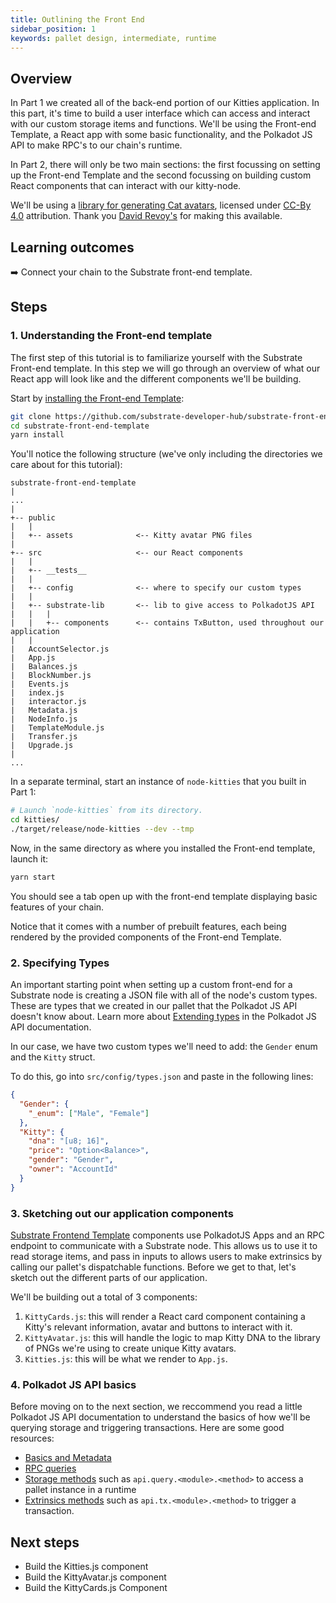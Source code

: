 ```yaml
---
title: Outlining the Front End
sidebar_position: 1
keywords: pallet design, intermediate, runtime
---
```


## Overview

In Part 1 we created all of the back-end portion of our Kitties application. In this part, it's time to 
build a user interface which can access and interact with our
custom storage items and functions. We'll be using the Front-end Template, a React app with some basic functionality, and the
Polkadot JS API to make RPC's to our chain's runtime.

In Part 2, there will only be two main sections: the first focussing on setting up the Front-end Template and the second 
focussing on building custom React components that can interact with our kitty-node.

We'll be using a [library for generating Cat avatars](https://framagit.org/Deevad/cat-avatar-generator), licensed under [CC-By 4.0](https://creativecommons.org/licenses/by/4.0/) attribution. Thank you [David Revoy's](https://framagit.org/Deevad) for making this available.

## Learning outcomes

:arrow_right: Connect your chain to the Substrate front-end template.

## Steps

### 1. Understanding the Front-end template

The first step of this tutorial is to familiarize yourself with the Substrate Front-end template. In this step we will go through an overview of what our React app will look like and the different components we'll be building. 

Start by [installing the Front-end Template][substrate-frontend-template]:

```bash
git clone https://github.com/substrate-developer-hub/substrate-front-end-template.git
cd substrate-front-end-template
yarn install
```

You'll notice the following structure (we've only including the directories we care about for this tutorial):

```
substrate-front-end-template
|
...
|
+-- public
|   |
|   +-- assets              <-- Kitty avatar PNG files
|
+-- src                     <-- our React components
|   |
|   +-- __tests__
|   |
|   +-- config              <-- where to specify our custom types
|   |
|   +-- substrate-lib       <-- lib to give access to PolkadotJS API 
|   |   |
|   |   +-- components      <-- contains TxButton, used throughout our application
|   |
|   AccountSelector.js
|   App.js
|   Balances.js
|   BlockNumber.js
|   Events.js
|   index.js
|   interactor.js
|   Metadata.js
|   NodeInfo.js
|   TemplateModule.js
|   Transfer.js
|   Upgrade.js
|
...
```

In a separate terminal, start an instance of `node-kitties` that you built in Part 1:

```bash
# Launch `node-kitties` from its directory.
cd kitties/
./target/release/node-kitties --dev --tmp
```

Now, in the same directory as where you installed the Front-end template, launch it:

```bash
yarn start
```

You should see a tab open up with the front-end template displaying basic features of your chain.

Notice that it comes with a number of prebuilt features, each being rendered by the provided components of the Front-end Template.

### 2. Specifying Types

An important starting point when setting up a custom front-end for a Substrate node is creating a JSON file with all
of the node's custom types. These are types that we created in our pallet that the Polkadot JS API doesn't know about.
Learn more about [Extending types](https://polkadot.js.org/docs/api/start/types.extend/) in the Polkadot JS API documentation.

In our case, we have two custom types we'll need to add: the `Gender` enum and the `Kitty` struct.

To do this, go into `src/config/types.json` and paste in the following lines:

```json
{
  "Gender": {
    "_enum": ["Male", "Female"]
  },
  "Kitty": {
    "dna": "[u8; 16]",
    "price": "Option<Balance>",
    "gender": "Gender",
    "owner": "AccountId"
  }
}
```

### 3. Sketching out our application components

[Substrate Frontend Template][substrate-frontend-template] components use PolkadotJS Apps and an 
RPC endpoint to communicate with a Substrate node. This allows us to use it
to read storage items, and pass in inputs to allows users to make extrinsics by calling our pallet's
dispatchable functions. Before we get to that, let's sketch out the different parts of our application.

We'll be building out a total of 3 components:

1. `KittyCards.js`: this will render a React card component containing a Kitty's relevant information, avatar and buttons to interact with it.
2. `KittyAvatar.js`: this will handle the logic to map Kitty DNA to the library of PNGs we're using to create unique Kitty avatars.
3. `Kitties.js`: this will be what we render to `App.js`.

### 4. Polkadot JS API basics

Before moving on to the next section, we reccommend you read a little Polkadot JS API documentation to understand the basics of 
how we'll be querying storage and triggering transactions. Here are some good resources:

- [Basics and Metadata](https://polkadot.js.org/docs/api/start/basics)
- [RPC queries](https://polkadot.js.org/docs/api/start/api.rpc)
- [Storage methods](https://polkadot.js.org/docs/substrate/storage) such as `api.query.<module>.<method>` to access a pallet instance in a runtime
- [Extrinsics methods](https://polkadot.js.org/docs/substrate/extrinsics) such as `api.tx.<module>.<method>` to trigger a transaction.

## Next steps

- Build the Kitties.js component
- Build the KittyAvatar.js component
- Build the KittyCards.js Component

[substrate-frontend-template]: https://github.com/substrate-developer-hub/substrate-front-end-template
